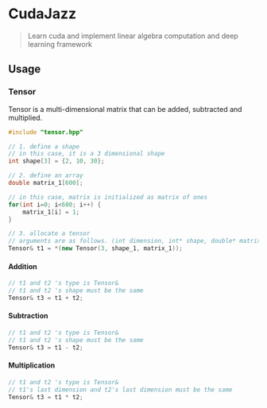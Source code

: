 # CudaJazz
> Learn cuda and implement linear algebra computation and deep learning framework

## Usage

### Tensor
Tensor is a multi-dimensional matrix that can be added, subtracted and multiplied. <br>

```cpp
#include "tensor.hpp"

// 1. define a shape
// in this case, it is a 3 dimensional shape
int shape[3] = {2, 10, 30};

// 2. define an array
double matrix_1[600];

// in this case, matrix is initialized as matrix of ones
for(int i=0; i<600; i++) {
    matrix_1[i] = 1;
}

// 3. allocate a tensor
// arguments are as follows. (int dimension, int* shape, double* matrix)
Tensor& t1 = *(new Tensor(3, shape_1, matrix_1));
```

#### Addition

```cpp
// t1 and t2 's type is Tensor&
// t1 and t2 's shape must be the same
Tensor& t3 = t1 + t2;
```

#### Subtraction

```cpp
// t1 and t2 's type is Tensor&
// t1 and t2 's shape must be the same
Tensor& t3 = t1 - t2;
```

#### Multiplication

```cpp
// t1 and t2 's type is Tensor&
// t1's last dimension and t2's last dimension must be the same
Tensor& t3 = t1 * t2;
```